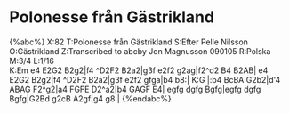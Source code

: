 # Polonesse från Gästrikland

{%abc%}
X:82
T:Polonesse från Gästrikland
S:Efter Pelle Nilsson
O:Gästrikland
Z:Transcribed to abcby Jon Magnusson 090105
R:Polska
M:3/4 
L:1/16  
K:Em
e4 E2G2 B2g2|f4 ^D2F2 B2a2|g3f e2f2 g2ag|f2^d2 B4 B2AB|
e4 E2G2 B2g2|f4 ^D2F2 B2a2|g3f e2f2 gfga|b4 b8:|
K:G
|:b4 BcBA G2b2|d'4 ABAG F2^g2|a4 FGFE D2^a2|b4 GAGF E4|
egfg dgfg Bgfg|egfg dgfg Bgfg|G2Bd g2cB A2gf|g4 g8:|
{%endabc%}

